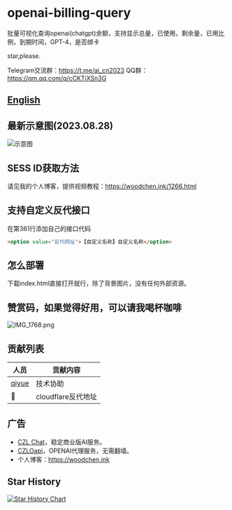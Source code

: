 # openai-billing-query
批量可视化查询openai(chatgpt)余额，支持显示总量，已使用，剩余量，已用比例，到期时间，GPT-4，是否绑卡

star,please.

Telegram交流群：https://t.me/ai_cn2023 
QQ群：https://qm.qq.com/q/cCKTiXSn3G

## [English](README_EN.md)

## 最新示意图(2023.08.28)

![示意图](https://cdn-img.czl.net/2023/09/01/64f1ab8497308.png)


## SESS ID获取方法

请见我的个人博客，提供视频教程：https://woodchen.ink/1266.html

## 支持自定义反代接口
在第361行添加自己的接口代码

``` html
<option value="反代网址">【自定义名称】自定义名称</option>
```

## 怎么部署
下载index.html直接打开就行，除了背景图片，没有任何外部资源。

## 赞赏码，如果觉得好用，可以请我喝杯咖啡

![IMG_1768.png](https://cdn-img-r2.czl.net/2023/10/13/6528c3c44100a.png)

## 贡献列表

| 人员 | 贡献内容 |
| ---- | ---- |
| [qiyue](https://github.com/qiyue-rgb) | 技术协助 |
| 🙊 | cloudflare反代地址 |


## 广告
- [CZL Chat](https://chat.czl.net)，稳定商业版AI服务。
- [CZLOapi](https://oapi.czl.net)，OPENAI代理服务，无需翻墙。
- 个人博客：https://woodchen.ink

## Star History

[![Star History Chart](https://api.star-history.com/svg?repos=woodchen-ink/openai-billing-query&type=Date)](https://api.star-history.com/svg?repos=woodchen-ink/openai-billing-query&type=Date)
